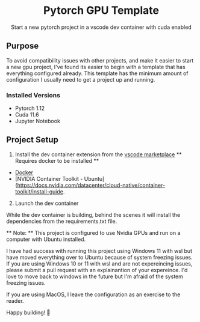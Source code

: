 <h1 align="center">Pytorch GPU Template</h1>

<p align="center">Start a new pytorch project in a vscode dev container with cuda enabled</p>

## Purpose

To avoid compatibility issues with other projects, and make it easier to start a new gpu project, I've found its easier to begin with a template that has everything configured already. This template has the minimum amount of configuration I usually need to get a project up and running.

### Installed Versions

- Pytorch 1.12
- Cuda 11.6
- Jupyter Notebook

## Project Setup

1. Install the dev container extension from the [vscode marketplace](https://marketplace.visualstudio.com/items?itemName=ms-vscode-remote.remote-containers) ** Requires docker to be installed **

- [Docker](https://docs.docker.com/engine/install/ubuntu/)
- [NVIDIA Container Toolkit - Ubuntu](https://docs.nvidia.com/datacenter/cloud-native/container-toolkit/install-guide.

2. Launch the dev container

While the dev container is building, behind the scenes it will install the dependencies from the requirements.txt file.

** Note: ** This project is configured to use Nvidia GPUs and run on a computer with Ubuntu installed.

I have had success with running this project using Windows 11 with wsl but have moved everything over to Ubuntu because of system freezing issues. If you are using Windows 10 or 11 with wsl and are not expereincing issues, please submit a pull request with an explainantion of your expereince. I'd love to move back to windows in the future but I'm afraid of the system freezing issues.

If you are using MacOS, I leave the configuration as an exercise to the reader.

Happy building! 🙂️
